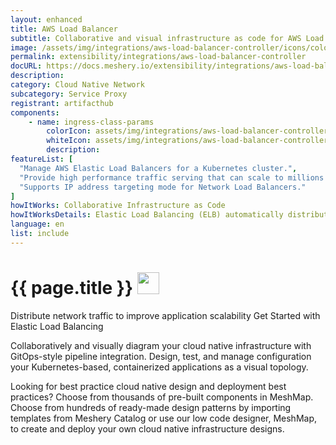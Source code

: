 ```yaml
---
layout: enhanced
title: AWS Load Balancer
subtitle: Collaborative and visual infrastructure as code for AWS Load Balancer
image: /assets/img/integrations/aws-load-balancer-controller/icons/color/aws-load-balancer-controller-color.svg
permalink: extensibility/integrations/aws-load-balancer-controller
docURL: https://docs.meshery.io/extensibility/integrations/aws-load-balancer-controller
description: 
category: Cloud Native Network
subcategory: Service Proxy
registrant: artifacthub
components: 
	- name: ingress-class-params
		colorIcon: assets/img/integrations/aws-load-balancer-controller/components/ingress-class-params/icons/color/ingress-class-params-color.svg
		whiteIcon: assets/img/integrations/aws-load-balancer-controller/components/ingress-class-params/icons/white/ingress-class-params-white.svg
		description: 
featureList: [
  "Manage AWS Elastic Load Balancers for a Kubernetes cluster.",
  "Provide high performance traffic serving that can scale to millions of requests per second.",
  "Supports IP address targeting mode for Network Load Balancers."
]
howItWorks: Collaborative Infrastructure as Code
howItWorksDetails: Elastic Load Balancing (ELB) automatically distributes incoming application traffic across multiple targets and virtual appliances in one or more Availability Zones (AZs).
language: en
list: include
---
```

<h1>{{ page.title }} <img src="{{ page.image }}" style="width: 35px; height: 35px;" /></h1>

<p>
Distribute network traffic to improve application scalability
Get Started with Elastic Load Balancing

</p>
<p>
    Collaboratively and visually diagram your cloud native infrastructure with GitOps-style pipeline integration. Design, test, and manage configuration your Kubernetes-based, containerized applications as a visual topology.
</p>
<p>
    Looking for best practice cloud native design and deployment best practices? Choose from thousands of pre-built components in MeshMap. Choose from hundreds of ready-made design patterns by importing templates from Meshery Catalog or use our low code designer, MeshMap, to create and deploy your own cloud native infrastructure designs.
</p>
